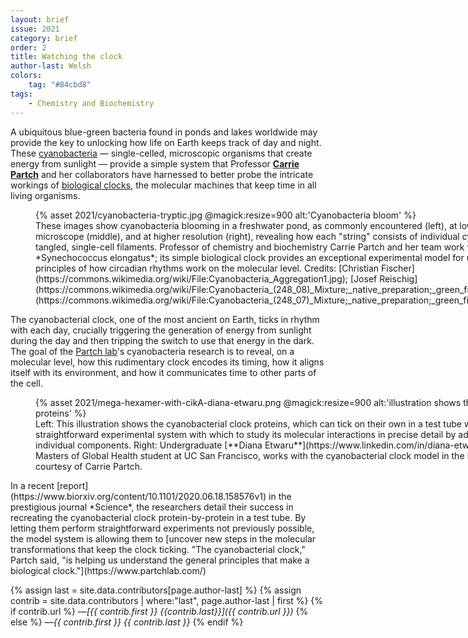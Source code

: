 ```yaml
---
layout: brief
issue: 2021
category: brief
order: 2
title: Watching the clock
author-last: Welsh
colors:
    tag: "#84cbd8"
tags:
    - Chemistry and Biochemistry
---
```

A ubiquitous blue-green bacteria found in ponds and lakes worldwide may provide the key to unlocking how life on Earth keeps track of day and night. These [cyanobacteria](https://www.sciencedirect.com/topics/agricultural-and-biological-sciences/cyanobacteria) &#8212; single-celled, microscopic organisms that create energy from sunlight &#8212; provide a simple system that Professor [**Carrie Partch**](https://www.chemistry.ucsc.edu/about/directory-page.php?uid=cpartch) and her collaborators have harnessed to better probe the intricate workings of [biological clocks](https://www.nigms.nih.gov/education/fact-sheets/Pages/circadian-rhythms.aspx), the molecular machines that keep time in all living organisms.

<figure style="width:900px">
  {% asset 2021/cyanobacteria-tryptic.jpg @magick:resize=900 alt:'Cyanobacteria bloom' %}<figcaption markdown="span">These images show cyanobacteria blooming in a freshwater pond, as commonly encountered (left), at low resolution under the microscope (middle), and at higher resolution (right), revealing how each "string" consists of individual cyanobacteria linked together in tangled, single-cell filaments. Professor of chemistry and biochemistry Carrie Partch and her team work with the cyanobacteria species *Synechococcus elongatus*; its simple biological clock provides an exceptional experimental model for understanding the fundamental principles of how circadian rhythms work on the molecular level. Credits: [Christian Fischer](https://commons.wikimedia.org/wiki/File:Cyanobacteria_Aggregation1.jpg); [Josef Reischig](https://commons.wikimedia.org/wiki/File:Cyanobacteria_(248_08)_Mixture;_native_preparation;_green_filter.jpg); [Josef Reischig](https://commons.wikimedia.org/wiki/File:Cyanobacteria_(248_07)_Mixture;_native_preparation;_green_filter.jpg) (all CC BY-SA 3.0).
  </figcaption>
</figure>

The cyanobacterial clock, one of the most ancient on Earth, ticks in rhythm with each day, crucially triggering the generation of energy from sunlight during the day and then tripping the switch to use that energy in the dark. The goal of the [Partch lab](https://www.partchlab.com/)'s cyanobacteria research is to reveal, on a molecular level, how this rudimentary clock encodes its timing, how it aligns itself with its environment, and how it communicates time to other parts of the cell.
<figure style="width:900px">
  {% asset 2021/mega-hexamer-with-cikA-diana-etwaru.png @magick:resize=900 alt:'illustration shows the cyanobacterial clock proteins' %}<figcaption markdown="span">Left: This illustration shows the cyanobacterial clock proteins, which can tick on their own in a test tube with a bit of energy, providing a straightforward experimental system with which to study its molecular interactions in precise detail by adding, removing, or changing its individual components. Right: Undergraduate [**Diana Etwaru**](https://www.linkedin.com/in/diana-etwaru-38446b175/), now a Masters of Global Health student at UC San Francisco, works with the cyanobacterial clock model in the Partch lab. Credits: Both, courtesy of Carrie Partch.
  </figcaption>
</figure>
In a recent [report](https://www.biorxiv.org/content/10.1101/2020.06.18.158576v1) in the prestigious journal *Science*, the researchers detail their success in recreating the cyanobacterial clock protein-by-protein in a test tube. By letting them perform straightforward experiments not previously possible, the model system is allowing them to [uncover new steps in the molecular transformations that keep the clock ticking. "The cyanobacterial clock," Partch said, "is helping us understand the general principles that make a biological clock."](https://www.partchlab.com/)

{% assign last = site.data.contributors[page.author-last] %}
{% assign contrib = site.data.contributors | where:"last", page.author-last | first %}
{% if contrib.url %}
*&mdash;[{{ contrib.first }} {{contrib.last}}]({{ contrib.url }})*
{% else %}
*&mdash;{{ contrib.first }} {{ contrib.last }}*
{% endif %}
